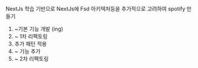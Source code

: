 NextJs 학습 기반으로 NextJs에 Fsd 아키텍처등을 추가적으로 고려하여 spotify 만들기

1. ~기본 기능 개발 (ing)
2. ~ 1차 리팩토링
3. 추가 패턴 적용
4. ~ 기능 추가
5. ~ 2차 리팩토링
